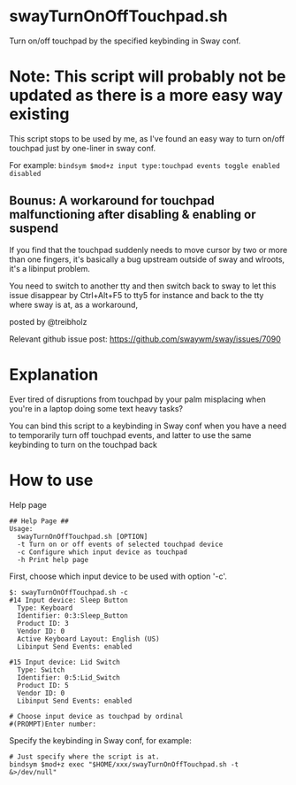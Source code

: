 # swayTurnOnOffTouchpad.sh
Turn on/off touchpad by the specified keybinding in Sway conf.

# Note: This script will probably not be updated as there is a more easy way existing
This script stops to be used by me, as I've found an easy way to turn on/off touchpad just by one-liner in sway conf.

For example:
`bindsym $mod+z input type:touchpad events toggle enabled disabled`

## Bounus: A workaround for touchpad malfunctioning after disabling & enabling or suspend

If you find that the touchpad suddenly needs to move cursor by two or more than one fingers, it's basically a bug upstream outside of sway and wlroots, it's a libinput problem.

You need to switch to another tty and then switch back to sway to let this issue disappear by Ctrl+Alt+F5 to tty5 for instance and back to the tty where sway is at, as a workaround,

posted by @treibholz

Relevant github issue post: https://github.com/swaywm/sway/issues/7090

# Explanation
Ever tired of disruptions from touchpad by your palm misplacing when you're in a laptop doing some text heavy tasks?

You can bind this script to a keybinding in Sway conf when you have a need to temporarily turn off touchpad events, and latter to use the same keybinding to turn on the touchpad back

# How to use
Help page
```
## Help Page ##
Usage:
  swayTurnOnOffTouchpad.sh [OPTION]
  -t Turn on or off events of selected touchpad device
  -c Configure which input device as touchpad
  -h Print help page
```
First, choose which input device to be used with option '-c'.
```
$: swayTurnOnOffTouchpad.sh -c
#14 Input device: Sleep Button
  Type: Keyboard
  Identifier: 0:3:Sleep_Button
  Product ID: 3
  Vendor ID: 0
  Active Keyboard Layout: English (US)
  Libinput Send Events: enabled

#15 Input device: Lid Switch
  Type: Switch
  Identifier: 0:5:Lid_Switch
  Product ID: 5
  Vendor ID: 0
  Libinput Send Events: enabled
  
# Choose input device as touchpad by ordinal
#(PROMPT)Enter number:
```
Specify the keybinding in Sway conf, for example:
```
# Just specify where the script is at.
bindsym $mod+z exec "$HOME/xxx/swayTurnOnOffTouchpad.sh -t &>/dev/null"
```
